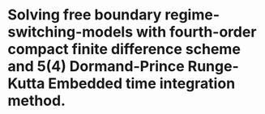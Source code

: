 # Solving free boundary regime-switching-models with fourth-order compact finite difference scheme and 5(4) Dormand-Prince Runge-Kutta Embedded time integration method.
